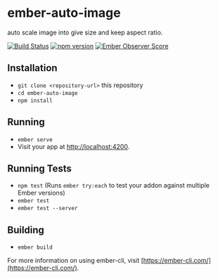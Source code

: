 # ember-auto-image
auto scale image into give size and keep aspect ratio.

[![Build Status](https://travis-ci.org/systembugtj/ember-auto-image.svg?branch=master)](https://travis-ci.org/systembugtj/ember-auto-image)
[![npm version](https://badge.fury.io/js/ember-auto-image.svg)](https://badge.fury.io/js/ember-auto-image)
[![Ember Observer Score](https://emberobserver.com/badges/ember-auto-image.svg)](https://emberobserver.com/addons/ember-auto-image)

## Installation

* `git clone <repository-url>` this repository
* `cd ember-auto-image`
* `npm install`

## Running

* `ember serve`
* Visit your app at [http://localhost:4200](http://localhost:4200).

## Running Tests

* `npm test` (Runs `ember try:each` to test your addon against multiple Ember versions)
* `ember test`
* `ember test --server`

## Building

* `ember build`

For more information on using ember-cli, visit [https://ember-cli.com/](https://ember-cli.com/).
